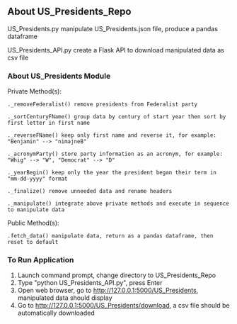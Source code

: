 ## About US_Presidents_Repo

US_Presidents.py manipulate US_Presidents.json file, produce a pandas dataframe

US_Presidents_API.py create a Flask API to download manipulated data as csv file

### About US_Presidents Module

Private Method(s):

    ._removeFederalist() remove presidents from Federalist party
    
    ._sortCenturyFName() group data by century of start year then sort by first letter in first name
    
    ._reverseFName() keep only first name and reverse it, for example: "Benjamin" --> "nimajneB"
    
    ._acronymParty() store party information as an acronym, for example: "Whig" --> "W", "Democrat" --> "D"
    
    ._yearBegin() keep only the year the president began their term in "mm-dd-yyyy" format
    
    ._finalize() remove unneeded data and rename headers
    
    ._manipulate() integrate above private methods and execute in sequence to manipulate data
    
Public Method(s):

    .fetch_data() manipulate data, return as a pandas dataframe, then reset to default

### To Run Application

1. Launch command prompt, change directory to US_Presidents_Repo
2. Type "python US_Presidents_API.py", press Enter
3. Open web browser, go to http://127.0.0.1:5000/US_Presidents, manipulated data should display
4. Go to http://127.0.0.1:5000/US_Presidents/download, a csv file should be automatically downloaded


